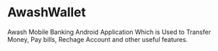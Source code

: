 # AwashWallet
Awash Mobile Banking Android Application Which is 
Used to Transfer Money, Pay bills, Rechage Account
and other useful features.
